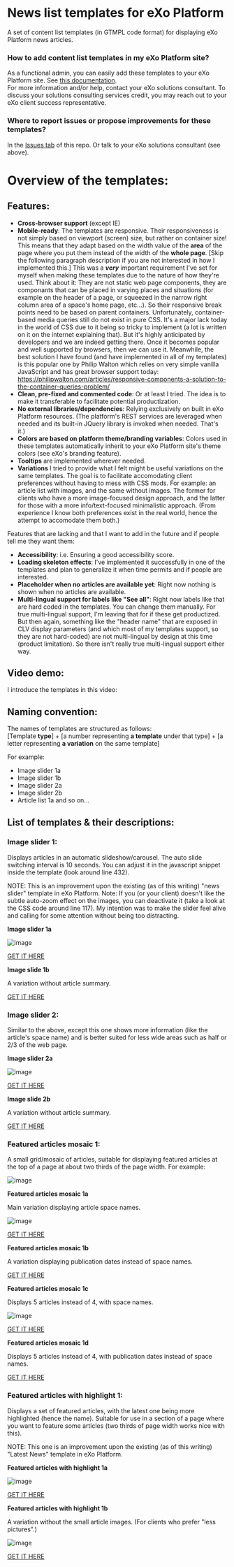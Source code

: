 # News list templates for eXo Platform
A set of content list templates (in GTMPL code format) for displaying eXo Platform news articles.

### How to add content list templates in my eXo Platform site?
As a functional admin, you can easily add these templates to your eXo Platform site. See [this documentation](https://docs.exoplatform.org/en/6.1/Administration.html#list-templates).  
For more information and/or help, contact your eXo solutions consultant. To discuss your solutions consulting services credit, you may reach out to your eXo client success representative.

### Where to report issues or propose improvements for these templates?
In the [Issues tab](https://github.com/marwenmema/exo-news-list-templates/issues) of this repo. Or talk to your eXo solutions consultant (see above).

# Overview of the templates:

## Features:
* **Cross-browser support** (except IE)
* **Mobile-ready**: The templates are responsive. Their responsiveness is not simply based on viewport (screen) size, but rather on container size! This means that they adapt based on the width value of the **area** of the page where you put them instead of the width of the **whole page**. [Skip the following paragraph description if you are not interested in how I implemented this.] This was a **_very_** important requirement I've set for myself when making these templates due to the nature of how they're used. Think about it: They are not static web page components, they are componants that can be placed in varying places and situations (for example on the header of a page, or squeezed in the narrow right column area of a space's home page, etc...). So their responsive break points need to be based on parent containers. Unfortunately, container-based media queries still do not exist in pure CSS. It's a major lack today in the world of CSS due to it being so tricky to implement (a lot is written on it on the internet explaining that). But it's highly anticipated by developers and we are indeed getting there. Once it becomes popular and well supported by browsers, then we can use it. Meanwhile, the best solution I have found (and have implemented in all of my templates) is this popular one by Philip Walton which relies on very simple vanilla JavaScript and has great browser support today: https://philipwalton.com/articles/responsive-components-a-solution-to-the-container-queries-problem/
* **Clean, pre-fixed and commented code**: Or at least I tried. The idea is to make it transferable to facilitate potential productization.
* **No external libraries/dependencies**: Relying exclusively on built in eXo Platform resources. (The platform's REST services are leveraged when needed and its built-in JQuery library is invoked when needed. That's it.)
* **Colors are based on platform theme/branding variables**: Colors used in these templates automatically inherit to your eXo Platform site's theme colors (see eXo's branding feature).
* **Tooltips** are implemented wherever needed.
* **Variations** I tried to provide what I felt might be useful variations on the same templates. The goal is to facilitate accomodating client preferences without having to mess with CSS mods. For example: an article list with images, and the same without images. The former for clients who have a more image-focused design approach, and the latter for those with a more info/text-focused minimalistic approach. (From experience I know both preferences exist in the real world, hence the attempt to accomodate them both.)

Features that are lacking and that I want to add in the future and if people tell me they want them:

* **Accessibility**: i.e. Ensuring a good accessibility score.   
* **Loading skeleton effects**: I've implemented it successfully in one of the templates and plan to generalize it when time permits and if people are interested.  
* **Placeholder when no articles are available yet**: Right now nothing is shown when no articles are available.  
* **Multi-lingual support for labels like "See all"**: Right now labels like that are hard coded in the templates. You can change them manually. For true multi-lingual support, I'm leaving that for if these get productized. But then again, something like the "header name" that are exposed in CLV display parameters (and which most of my templates support, so they are not hard-coded) are not multi-lingual by design at this time (product limitation). So there isn't really true multi-lingual support either way.

## Video demo:
I introduce the templates in this video:

## Naming convention:
The names of templates are structured as follows:  
[Template **type**] + [a number representing **a template** under that type] + [a letter representing **a variation** on the same template]  

For example:
* Image slider 1a
* Image slider 1b
* Image slider 2a
* Image slider 2b
* Article list 1a  and so on...

## List of templates & their descriptions:

### Image slider 1:

Displays articles in an automatic slideshow/carousel. The auto slide switching interval is 10 seconds. You can adjust it in the javascript snippet inside the template (look around line 432).

NOTE: This is an improvement upon the existing (as of this writing) "news slider" template in eXo Platform.
Note: If you (or your client) doesn't like the subtle auto-zoom effect on the images, you can deactivate it (take a look at the CSS code around line 117). My intention was to make the slider feel alive and calling for some attention without being too distracting.

**Image slider 1a**

![image](https://user-images.githubusercontent.com/9139631/122273824-c992d380-ced9-11eb-899b-897883156ea2.png)

[GET IT HERE]()

**Image slide 1b**

A variation without article summary.

[GET IT HERE]()

### Image slider 2:

Similar to the above, except this one shows more information (like the article's space name) and is better suited for less wide areas such as half or 2/3 of the web page. 

**Image slider 2a**

![image](https://user-images.githubusercontent.com/9139631/122273521-6b65f080-ced9-11eb-89e0-8bad19107870.png)

[GET IT HERE]()

**Image slide 2b**

A variation without article summary.

[GET IT HERE]()

### Featured articles mosaic 1:

A small grid/mosaic of articles, suitable for displaying featured articles at the top of a page at about two thirds of the page width. For example:

![image](https://user-images.githubusercontent.com/9139631/122273257-23df6480-ced9-11eb-8220-7c5535abcd57.png)

**Featured articles mosaic 1a**

Main variation displaying article space names.

![image](https://user-images.githubusercontent.com/9139631/122274507-838a3f80-ceda-11eb-93e8-015b314a435c.png)

[GET IT HERE]()

**Featured articles mosaic 1b**

A variation displaying publication dates instead of space names.

[GET IT HERE]()

**Featured articles mosaic 1c**

Displays 5 articles instead of 4, with space names.

![image](https://user-images.githubusercontent.com/9139631/122274636-aae10c80-ceda-11eb-857b-f3603bbf9006.png)

[GET IT HERE]()

**Featured articles mosaic 1d**  

Displays 5 articles instead of 4, with publication dates instead of space names.

[GET IT HERE]()

### Featured articles with highlight 1:

Displays a set of featured articles, with the latest one being more highlighted (hence the name). Suitable for use in a section of a page where you want to feature some articles (two thirds of page width works nice with this).

NOTE: This one is an improvement upon the existing (as of this writing) "Latest News" template in eXo Platform.

**Featured articles with highlight 1a**

![image](https://user-images.githubusercontent.com/9139631/122275038-2773eb00-cedb-11eb-8812-8aea11fd3194.png)

[GET IT HERE]()

**Featured articles with highlight 1b** 

A variation without the small article images. (For clients who prefer "less pictures".)

![image](https://user-images.githubusercontent.com/9139631/122275264-67d36900-cedb-11eb-8e72-ea57cb47c647.png)

[GET IT HERE]()
